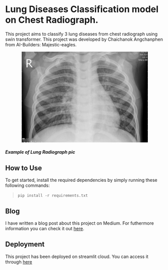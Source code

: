 # Lung Diseases Classification model on Chest Radiograph.
This project aims to classify 3 lung diseases from chest radiograph using swin transformer. 
This project was developed by Chaichanok Angchanphen from AI-Builders: Majestic-eagles.

<p align="center">
  <img src="Pics/test00.jpeg" alt="Example of prediction result" width="400"/>
  <h5>Example of Lung Radiograph pic</h5>
</p>

## How to Use
To get started, install the required dependencies by simply running these following commands:
> `pip install -r requirements.txt`

## Blog
I have written a blog post about this project on Medium.
For futhermore information you can check it out [here](https://medium.com/@chaichanok05/swinlung-swin-transformer-lung-diseases-classification-model-on-chest-radiograph-4bb4f0cea938).

## Deployment
This project has been deployed on streamlit cloud. You can access it through [here](https://swinlung-annbjm5nov3ca8bj3ctmgc.streamlit.app/)
